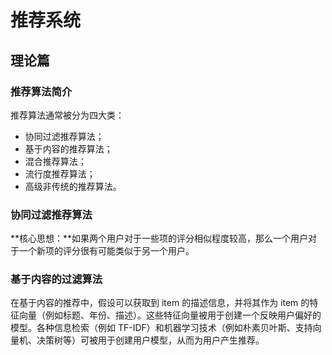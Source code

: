 # 推荐系统

## 理论篇

### 推荐算法简介

推荐算法通常被分为四大类：

- 协同过滤推荐算法；
- 基于内容的推荐算法；
- 混合推荐算法；
- 流行度推荐算法；
- 高级非传统的推荐算法。

### 协同过滤推荐算法

**核心思想：**如果两个用户对于一些项的评分相似程度较高，那么一个用户对于一个新项的评分很有可能类似于另一个用户。

### 基于内容的过滤算法

在基于内容的推荐中，假设可以获取到 item 的描述信息，并将其作为 item 的特征向量（例如标题、年份、描述）。这些特征向量被用于创建一个反映用户偏好的模型。各种信息检索（例如 TF-IDF）和机器学习技术（例如朴素贝叶斯、支持向量机、决策树等）可被用于创建用户模型，从而为用户产生推荐。





